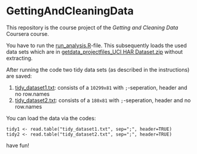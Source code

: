 GettingAndCleaningData
======================

This repository is the course project of the *Getting and Cleaning Data* Coursera course.


You have to run the [run_analysis.R][analysis]-file.
This subsequently loads the used data sets which are in
[getdata_projectfiles_UCI HAR Dataset.zip][zip] without extracting.

After running the code two tidy data sets (as described in the instructions) are saved:

1. [tidy_dataset1.txt][tidy1]: consists of a `10299x81` with `;`-seperation, header and no row.names
2. [tidy_dataset2.txt][tidy2]: consists of a `180x81` with `;`-seperation, header and no row.names

You can load the data via the codes:
```
tidy1 <- read.table("tidy_dataset1.txt", sep=";", header=TRUE)
tidy2 <- read.table("tidy_dataset2.txt", sep=";", header=TRUE)
```

have fun!


[analysis]: https://github.com/Schlusie/GettingAndCleaningData/blob/master/run_analysis.R
[zip]: https://github.com/Schlusie/GettingAndCleaningData/blob/master/getdata_projectfiles_UCI%20HAR%20Dataset.zip
[tidy1]: https://github.com/Schlusie/GettingAndCleaningData/blob/master/tidy_dataset1.txt
[tidy2]: https://github.com/Schlusie/GettingAndCleaningData/blob/master/tidy_dataset2.txt
